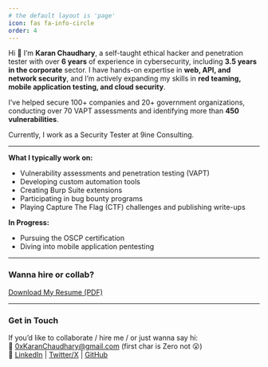 ```yaml
---
# the default layout is 'page'
icon: fas fa-info-circle
order: 4
---
```


Hi 👋 I’m **Karan Chaudhary**, a self-taught ethical hacker and penetration tester with over **6 years** of experience in cybersecurity, including **3.5 years in the corporate** sector. I have hands-on expertise in **web, API, and network security**, and I’m actively expanding my skills in **red teaming, mobile application testing, and cloud security**.

I’ve helped secure 100+ companies and 20+ government organizations, conducting over 70 VAPT assessments and identifying more than **450 vulnerabilities**.

Currently, I work as a Security Tester at 9ine Consulting.

---

**What I typically work on:**

- Vulnerability assessments and penetration testing (VAPT)  
- Developing custom automation tools  
- Creating Burp Suite extensions  
- Participating in bug bounty programs  
- Playing Capture The Flag (CTF) challenges and publishing write-ups  

**In Progress:**

- Pursuing the OSCP certification  
- Diving into mobile application pentesting  

---

### Wanna hire or collab?

<a href="../assets/Karan-Chaudhary-Resume.pdf" class="btn btn-primary" target="_blank">Download My Resume (PDF)</a>

---

### Get in Touch

If you’d like to collaborate / hire me / or just wanna say hi:  
📧 [0xKaranChaudhary@gmail.com](mailto:0xKaranChaudhary@gmail.com) (first char is Zero not 😮)  
🔗 [LinkedIn](https://www.linkedin.com/in/0xkaran) | [Twitter/X](https://x.com/0xkaran) | [GitHub](https://github.com/0xKaran)
